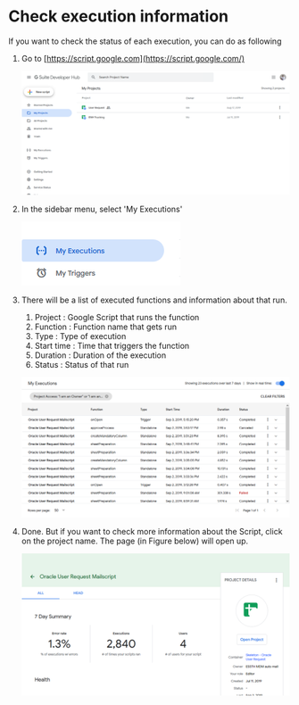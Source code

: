 # Check execution information

If you want to check the status of each execution, you can do as following

1. Go to [https://script.google.com](https://script.google.com/)

    ![](Untitled-8ea332c1-e29d-455c-b10c-298c8c99948f.png)

2. In the sidebar menu, select 'My Executions'

    ![](Untitled-9a04928d-3a9f-4e37-8d62-21373acea48f.png)

3. There will be a list of executed functions and information about that run.
    1. Project : Google Script that runs the function
    2. Function : Function name that gets run
    3. Type : Type of execution 
    4. Start time : Time that triggers the function
    5. Duration : Duration of the execution
    6. Status : Status of that run

    ![](Untitled-44bb5a96-2690-4a36-8e1b-e05b7dd6a6ec.png)

4. Done. 
But if you want to check more information about the Script, click on the project name.
The page (in Figure below) will open up.

    ![](Untitled-5aebdd94-b8f1-43d7-810a-fbeaf9ebe5db.png)